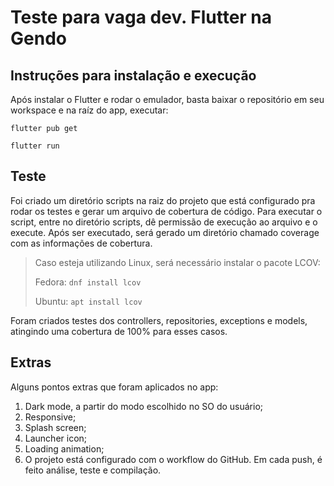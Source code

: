 # Teste para vaga dev. Flutter na Gendo

## Instruções para instalação e execução
Após instalar o Flutter e rodar o emulador, basta baixar o repositório em seu workspace e na raíz do app, executar:

```flutter pub get```

```flutter run```

## Teste
Foi criado um diretório scripts na raiz do projeto que está configurado pra rodar os testes e gerar um arquivo de cobertura de código. Para executar o script, entre no diretório scripts, dê permissão de execução ao arquivo e o execute. Após ser executado, será gerado um diretório chamado coverage com as informações de cobertura.

> Caso esteja utilizando Linux, será necessário instalar o pacote LCOV:
>
> Fedora: ```dnf install lcov```
>
> Ubuntu: ```apt install lcov```

Foram criados testes dos controllers, repositories, exceptions e models, atingindo uma cobertura de 100% para esses casos.

## Extras
Alguns pontos extras que foram aplicados no app:
1. Dark mode, a partir do modo escolhido no SO do usuário;
2. Responsive;
3. Splash screen;
4. Launcher icon;
5. Loading animation;
6. O projeto está configurado com o workflow do GitHub. Em cada push, é feito análise, teste e compilação.